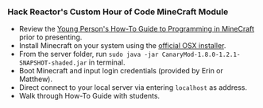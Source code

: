 ### Hack Reactor's Custom Hour of Code MineCraft Module
* Review the [Young Person's How-To Guide to Programming in MineCraft](https://github.com/walterhiggins/ScriptCraft/blob/master/docs/YoungPersonsGuideToProgrammingMinecraft.md#introduction) prior to presenting.
* Install Minecraft on your system using the [official OSX installer](https://launcher.mojang.com/download/Minecraft.dmg).
* From the server folder, run `sudo java -jar CanaryMod-1.8.0-1.2.1-SNAPSHOT-shaded.jar` in terminal.
* Boot Minecraft and input login credentials (provided by Erin or Matthew).
* Direct connect to your local server via entering `localhost` as address.
* Walk through How-To Guide with students.
